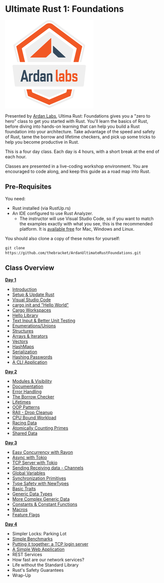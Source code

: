 # Ultimate Rust 1: Foundations

![](/images/ardanlabs-logo.png)

Presented by [Ardan Labs](https://www.ardanlabs.com/), Ultima Rust: Foundations gives you a "zero to hero" class to get you started with Rust. You'll learn the basics of Rust, before diving into hands-on learning that can help you build a Rust foundation into your architecture. Take advantage of the speed and safety of Rust, tame the borrow and lifetime checkers, and pick up some tricks to help you become productive in Rust.

This is a four day class. Each day is 4 hours, with a short break at the end of each hour.

Classes are presented in a live-coding workshop environment. You are encouraged to code along, and keep this guide as a road map into Rust.

## Pre-Requisites

You need:

* Rust installed (via RustUp.rs)
* An IDE configured to use Rust Analyzer.
    * The instructor will use Visual Studio Code, so if you want to match the examples exactly with what you see, this is the recommended platform. It is [available free](https://code.visualstudio.com/download) for Mac, Windows and Linux.

You should also clone a copy of these notes for yourself:

```
git clone https://github.com/thebracket/ArdanUltimateRustFoundations.git
```

## Class Overview

**[Day 1](/day1/)**

* [Introduction](./day1/hour1/class_intro.md#class-overview)
* [Setup & Update Rust](./day1/hour1/setup_rust.md)
* [Visual Studio Code](./day1/hour1/setup_ide.md)
* [cargo init and "Hello World"](./day1/hour1/hello_world.md)
* [Cargo Workspaces](./day1/hour1/workspaces.md)
* [Hello Library](./day1/hour1/hello_library.md)
* [Text Input & Better Unit Testing](./day1/hour1/simple_login_test.md)
* [Enumerations/Unions](./day1/hour2/enums.md)
* [Structures](./day1/hour2/structs.md)
* [Arrays & Iterators](./day1/hour2/structs.md)
* [Vectors](./day1/hour3/vectors.md)
* [HashMaps](./day1/hour3/hashmaps.md)
* [Serialization](./day1/hour3/serialization.md)
* [Hashing Passwords](./day1/hour3/hashing.md)
* [A CLI Application](./day1/hour4/cli.md)

**[Day 2](/day2/)**

* [Modules & Visibility](./day2/hour1/modules.md)
* [Documentation](./day2/hour1/documentation.md)
* [Error Handling](./day2/hour1/errors.md)
* [The Borrow Checker](./day2/hour2/borrow_checker.md)
* [Lifetimes](./day2/hour2/lifetimes.md)
* [OOP Patterns](/day2/hour2/oop.md)
* [RAII - Drop Cleanup](./day2/hour2/raii.md)
* [CPU Bound Workload](./day2/hour3/count_primes.md)
* [Racing Data](./day2/hour3/data_race.md)
* [Atomically Counting Primes](./day2/hour3/atomic.md)
* [Shared Data](./day2/hour3/shared.md)

**[Day 3](/day3/)**

* [Easy Concurrency with Rayon](./day2/hour3/rayon.md)
* [Async with Tokio](./day2/hour4/tokio.md)
* [TCP Server with Tokio](./day2/hour4/tcp_server.md)
* [Sending Receiving data - Channels](./day2/hour4/channels.md)
* [Global Variables](./day3/hour1/globals.md)
* [Synchronization Primitives](./day3/hour1/sync.md)
* [Type Safety with NewTypes](./day3/hour1/new_types.md)
* [Basic Traits](./day3/hour1/traits.md)
* [Generic Data Types](./day3/hour2/generic_data.md)
* [More Complex Generic Data](/day3/hour2/generic_complex.md)
* [Constants & Constant Functions](./day3/hour2/constants.md)
* [Macros](./day4/hour1/macros.md)
* [Feature Flags](./day4/hour1/feature_flags.md)

**[Day 4](/day4/)**

* Simpler Locks: Parking Lot
* [Simple Benchmarks](./day4/hour1/benchmarks.md)
* [Putting it together: a TCP login server](./day4/hour1/tcp_login.md)
* [A Simple Web Application](./day4/hour1/rocket.md)
* REST Services
* How fast are our network services?
* Life without the Standard Library
* Rust's Safety Guarantees
* Wrap-Up
